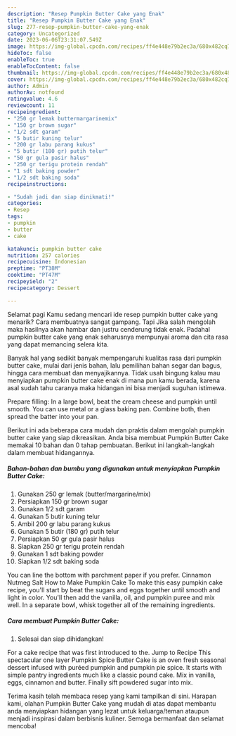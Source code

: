 ```yaml
---
description: "Resep Pumpkin Butter Cake yang Enak"
title: "Resep Pumpkin Butter Cake yang Enak"
slug: 277-resep-pumpkin-butter-cake-yang-enak
category: Uncategorized
date: 2023-06-06T23:31:07.549Z
image: https://img-global.cpcdn.com/recipes/ff4e448e79b2ec3a/680x482cq70/pumpkin-butter-cake-foto-resep-utama.jpg
hideToc: false
enableToc: true
enableTocContent: false
thumbnail: https://img-global.cpcdn.com/recipes/ff4e448e79b2ec3a/680x482cq70/pumpkin-butter-cake-foto-resep-utama.jpg
cover: https://img-global.cpcdn.com/recipes/ff4e448e79b2ec3a/680x482cq70/pumpkin-butter-cake-foto-resep-utama.jpg
author: Admin
authorAv: notfound
ratingvalue: 4.6
reviewcount: 11
recipeingredient:
- "250 gr lemak buttermargarinemix"
- "150 gr brown sugar"
- "1/2 sdt garam"
- "5 butir kuning telur"
- "200 gr labu parang kukus"
- "5 butir (180 gr) putih telur"
- "50 gr gula pasir halus"
- "250 gr terigu protein rendah"
- "1 sdt baking powder"
- "1/2 sdt baking soda"
recipeinstructions:

- "Sudah jadi dan siap dinikmati!"
categories:
- Resep
tags:
- pumpkin
- butter
- cake

katakunci: pumpkin butter cake 
nutrition: 257 calories
recipecuisine: Indonesian
preptime: "PT38M"
cooktime: "PT47M"
recipeyield: "2"
recipecategory: Dessert

---
```



Selamat pagi Kamu sedang mencari ide resep pumpkin butter cake yang menarik? Cara membuatnya sangat gampang. Tapi Jika salah mengolah maka hasilnya akan hambar dan justru cenderung tidak enak. Padahal pumpkin butter cake yang enak seharusnya mempunyai aroma dan cita rasa yang dapat memancing selera kita.


Banyak hal yang sedikit banyak mempengaruhi kualitas rasa dari pumpkin butter cake, mulai dari jenis bahan, lalu pemilihan bahan segar dan bagus, hingga cara membuat dan menyajikannya. Tidak usah bingung kalau mau menyiapkan pumpkin butter cake enak di mana pun kamu berada, karena asal sudah tahu caranya maka hidangan ini bisa menjadi suguhan istimewa.

Prepare filling: In a large bowl, beat the cream cheese and pumpkin until smooth. You can use metal or a glass baking pan. Combine both, then spread the batter into your pan.


Berikut ini ada beberapa cara mudah dan praktis dalam mengolah pumpkin butter cake yang siap dikreasikan. Anda bisa membuat Pumpkin Butter Cake memakai 10 bahan dan 0 tahap pembuatan. Berikut ini langkah-langkah dalam membuat hidangannya.

<!--inarticleads1-->

##### Bahan-bahan dan bumbu yang digunakan untuk menyiapkan Pumpkin Butter Cake:

1. Gunakan 250 gr lemak (butter/margarine/mix)
1. Persiapkan 150 gr brown sugar
1. Gunakan 1/2 sdt garam
1. Gunakan 5 butir kuning telur
1. Ambil 200 gr labu parang kukus
1. Gunakan 5 butir (180 gr) putih telur
1. Persiapkan 50 gr gula pasir halus
1. Siapkan 250 gr terigu protein rendah
1. Gunakan 1 sdt baking powder
1. Siapkan 1/2 sdt baking soda


You can line the bottom with parchment paper if you prefer. Cinnamon Nutmeg Salt How to Make Pumpkin Cake To make this easy pumpkin cake recipe, you&#39;ll start by beat the sugars and eggs together until smooth and light in color. You&#39;ll then add the vanilla, oil, and pumpkin puree and mix well. In a separate bowl, whisk together all of the remaining ingredients. 

<!--inarticleads2-->

##### Cara membuat Pumpkin Butter Cake:


1. Selesai dan siap dihidangkan!

For a cake recipe that was first introduced to the. Jump to Recipe This spectacular one layer Pumpkin Spice Butter Cake is an oven fresh seasonal dessert infused with puréed pumpkin and pumpkin pie spice. It starts with simple pantry ingredients much like a classic pound cake. Mix in vanilla, eggs, cinnamon and butter. Finally sift powdered sugar into mix. 

Terima kasih telah membaca resep yang kami tampilkan di sini. Harapan kami, olahan Pumpkin Butter Cake yang mudah di atas dapat membantu anda menyiapkan hidangan yang lezat untuk keluarga/teman ataupun menjadi inspirasi dalam berbisnis kuliner. Semoga bermanfaat dan selamat mencoba!
